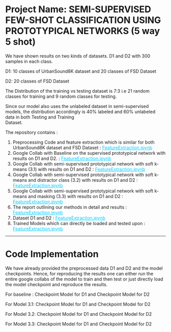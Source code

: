 

# Project Name: SEMI-SUPERVISED FEW-SHOT CLASSIFICATION USING PROTOTYPICAL NETWORKS (5 way 5 shot)

We have shown results on two kinds of datasets. D1 and D2 with 300 samples in each class.

 D1:  10 classes of UrbanSound8K dataset and 20 classes of FSD Dataset
 
 D2:  20 classes of FSD Dataset
 
 The Distribution of the training vs testing dataset is 7:3 i.e 21 random classes for training and 9 random classes for testing.
 
 Since our model also uses the unlabeled dataset in semi-supervised models, the distribution accordingly is 40% labeled and 60% unlabeled data in both Testing and Training      
 Dataset.
 
The repository contains :
1. Preprocessing Code and feature extraction which is similar for both UrbanSound8K dataset and FSD Dataset  : <a style="color:#02ccff" href="https://github.com/ee698r/ee698r-project-jaihonikhil/blob/main/FeatureExtraction.ipynb">FeatureExtraction.ipynb</a> 
2. Google Collab with Baseline on the supervised prototypical network with results on D1 and D2. : <a style="color:#02ccff" href="https://github.com/ee698r/ee698r-project-jaihonikhil/blob/main/FeatureExtraction.ipynb">FeatureExtraction.ipynb</a> 
3. Google Collab with semi-supervised prototypical network with soft k-means (3.1) with results on D1 and D2 : <a style="color:#02ccff" href="https://github.com/ee698r/ee698r-project-jaihonikhil/blob/main/FeatureExtraction.ipynb">FeatureExtraction.ipynb</a> 
4. Google Collab with semi-supervised prototypical network with soft k-means and distractor class (3.2) with results on D1 and D2 : <a style="color:#02ccff" href="https://github.com/ee698r/ee698r-project-jaihonikhil/blob/main/FeatureExtraction.ipynb">FeatureExtraction.ipynb</a> 
5. Google Collab with semi-supervised prototypical network with soft k-means and masking (3.3) with results on D1 and D2 : <a style="color:#02ccff" href="https://github.com/ee698r/ee698r-project-jaihonikhil/blob/main/FeatureExtraction.ipynb">FeatureExtraction.ipynb</a> 
6. The report outlining our methods in detail and results : <a style="color:#02ccff" href="https://github.com/ee698r/ee698r-project-jaihonikhil/blob/main/FeatureExtraction.ipynb">FeatureExtraction.ipynb</a> 
7. Dataset D1 and D2 : <a style="color:#02ccff" href="https://github.com/ee698r/ee698r-project-jaihonikhil/blob/main/FeatureExtraction.ipynb">FeatureExtraction.ipynb</a> 
8. Trained Models which can directly be loaded and tested upon : <a style="color:#02ccff" href="https://github.com/ee698r/ee698r-project-jaihonikhil/blob/main/FeatureExtraction.ipynb">FeatureExtraction.ipynb</a> 
----------------------------------------------------------------------------------------------------------------------------------------------------------------------------------

#  Code Implementation

We have already provided the preprocessed data D1 and D2 and the model checkpoints. Hence, for reproducing the results one can either run the entire google collabs of the model to train and then test or just directly load the model checkpoint and reproduce the results.

For baseline : Checkpoint Model   for D1 and Checkpoint Model  for D2

For Model 3.1: Checkpoint Model   for D1 and Checkpoint Model  for D2

For Model 3.2: Checkpoint Model   for D1 and Checkpoint Model  for D2

For Model 3.3: Checkpoint Model   for D1 and Checkpoint Model  for D2




